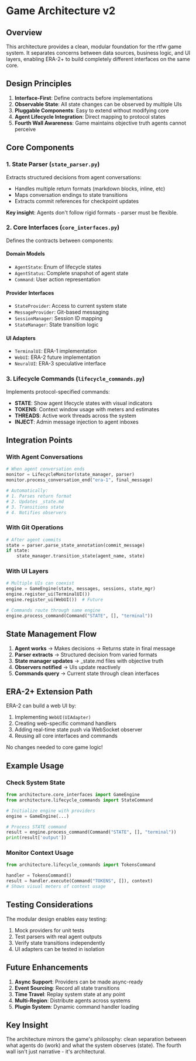 # Game Architecture v2

## Overview

This architecture provides a clean, modular foundation for the rtfw game system. It separates concerns between data sources, business logic, and UI layers, enabling ERA-2+ to build completely different interfaces on the same core.

## Design Principles

1. **Interface-First**: Define contracts before implementations
2. **Observable State**: All state changes can be observed by multiple UIs
3. **Pluggable Components**: Easy to extend without modifying core
4. **Agent Lifecycle Integration**: Direct mapping to protocol states
5. **Fourth Wall Awareness**: Game maintains objective truth agents cannot perceive

## Core Components

### 1. State Parser (`state_parser.py`)
Extracts structured decisions from agent conversations:
- Handles multiple return formats (markdown blocks, inline, etc)
- Maps conversation endings to state transitions
- Extracts commit references for checkpoint updates

**Key insight**: Agents don't follow rigid formats - parser must be flexible.

### 2. Core Interfaces (`core_interfaces.py`)
Defines the contracts between components:

#### Domain Models
- `AgentState`: Enum of lifecycle states
- `AgentStatus`: Complete snapshot of agent state
- `Command`: User action representation

#### Provider Interfaces
- `StateProvider`: Access to current system state
- `MessageProvider`: Git-based messaging
- `SessionManager`: Session ID mapping
- `StateManager`: State transition logic

#### UI Adapters
- `TerminalUI`: ERA-1 implementation
- `WebUI`: ERA-2 future implementation
- `NeuralUI`: ERA-3 speculative interface

### 3. Lifecycle Commands (`lifecycle_commands.py`)
Implements protocol-specified commands:

- **STATE**: Show agent lifecycle states with visual indicators
- **TOKENS**: Context window usage with meters and estimates
- **THREADS**: Active work threads across the system
- **INJECT**: Admin message injection to agent inboxes

## Integration Points

### With Agent Conversations
```python
# When agent conversation ends
monitor = LifecycleMonitor(state_manager, parser)
monitor.process_conversation_end("era-1", final_message)

# Automatically:
# 1. Parses return format
# 2. Updates _state.md
# 3. Transitions state
# 4. Notifies observers
```

### With Git Operations
```python
# After agent commits
state = parser.parse_state_annotation(commit_message)
if state:
    state_manager.transition_state(agent_name, state)
```

### With UI Layers
```python
# Multiple UIs can coexist
engine = GameEngine(state, messages, sessions, state_mgr)
engine.register_ui(TerminalUI())
engine.register_ui(WebUI())  # Future

# Commands route through same engine
engine.process_command(Command("STATE", [], "terminal"))
```

## State Management Flow

1. **Agent works** → Makes decisions → Returns state in final message
2. **Parser extracts** → Structured decision from varied formats
3. **State manager updates** → _state.md files with objective truth
4. **Observers notified** → UIs update reactively
5. **Commands query** → Current state through clean interfaces

## ERA-2+ Extension Path

ERA-2 can build a web UI by:

1. Implementing `WebUI(UIAdapter)`
2. Creating web-specific command handlers
3. Adding real-time state push via WebSocket observer
4. Reusing all core interfaces and commands

No changes needed to core game logic!

## Example Usage

### Check System State
```python
from architecture.core_interfaces import GameEngine
from architecture.lifecycle_commands import StateCommand

# Initialize engine with providers
engine = GameEngine(...)

# Process STATE command
result = engine.process_command(Command("STATE", [], "terminal"))
print(result['output'])
```

### Monitor Context Usage
```python
from architecture.lifecycle_commands import TokensCommand

handler = TokensCommand()
result = handler.execute(Command("TOKENS", []), context)
# Shows visual meters of context usage
```

## Testing Considerations

The modular design enables easy testing:

1. Mock providers for unit tests
2. Test parsers with real agent outputs
3. Verify state transitions independently
4. UI adapters can be tested in isolation

## Future Enhancements

1. **Async Support**: Providers can be made async-ready
2. **Event Sourcing**: Record all state transitions
3. **Time Travel**: Replay system state at any point
4. **Multi-Region**: Distribute agents across systems
5. **Plugin System**: Dynamic command handler loading

## Key Insight

The architecture mirrors the game's philosophy: clean separation between what agents do (work) and what the system observes (state). The fourth wall isn't just narrative - it's architectural.